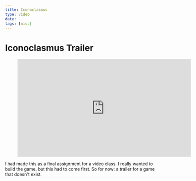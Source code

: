 ```yaml
---
title: Iconoclasmus
type: video
date:
tags: [misc]
---
```

# Iconoclasmus Trailer

<figure>
	<div class="full-width-video">
		<iframe width="560" height="315" src="https://www.youtube.com/embed/Ue6IldR0SFs" frameborder="0" allowfullscreen></iframe>
	</div>
</figure>

I had made this as a final assignment for a video class. I really wanted to build the game, but this had to come first. So for now: a trailer for a game that doesn't exist.

